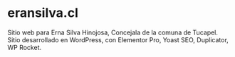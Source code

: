 # eransilva.cl
Sitio web para Erna Silva Hinojosa, Concejala de la comuna de Tucapel. Sitio desarrollado en WordPress, con Elementor Pro, Yoast SEO, Duplicator, WP Rocket.

